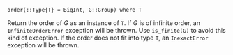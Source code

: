 ```
order(::Type{T} = BigInt, G::Group) where T
```

Return the order of $G$ as an instance of `T`. If $G$ is of infinite order, an `InfiniteOrderError` exception will be thrown. Use `is_finite(G)` to avoid this kind of exception. If the order does not fit into type `T`, an `InexactError` exception will be thrown.
